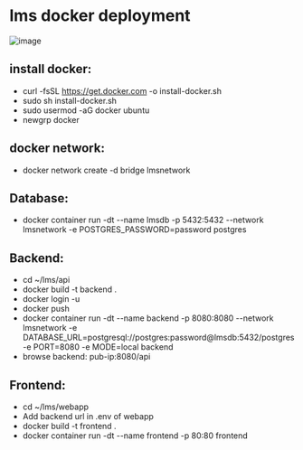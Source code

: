 # lms docker deployment
![image](https://nordicapis.com/wp-content/uploads/Docker-API-infographic-container-devops-nordic-apis.png)

## install docker:
- curl -fsSL https://get.docker.com -o install-docker.sh
- sudo sh install-docker.sh
- sudo usermod -aG docker ubuntu
- newgrp docker

## docker network: 

- docker network create -d bridge lmsnetwork

## Database: 
- docker container run -dt --name lmsdb -p 5432:5432 --network lmsnetwork -e POSTGRES_PASSWORD=password postgres

## Backend:

- cd ~/lms/api
- docker build -t backend .
- docker login -u <username>
- docker push <image-name>
- docker container run -dt --name backend -p 8080:8080 --network lmsnetwork -e DATABASE_URL=postgresql://postgres:password@lmsdb:5432/postgres -e PORT=8080 -e MODE=local backend
- browse backend: pub-ip:8080/api

## Frontend:

- cd ~/lms/webapp
- Add backend url in .env of webapp 
- docker build -t frontend .
- docker container run -dt --name frontend -p 80:80 frontend
